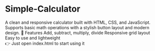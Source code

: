 # Simple-Calculator
A clean and responsive calculator built with HTML, CSS, and JavaScript. Supports basic math operations with a stylish button layout and modern design. 
🔧 Features Add, subtract, multiply, divide  Responsive grid layout  Easy to use and lightweight  
👉 Just open index.html to start using it
